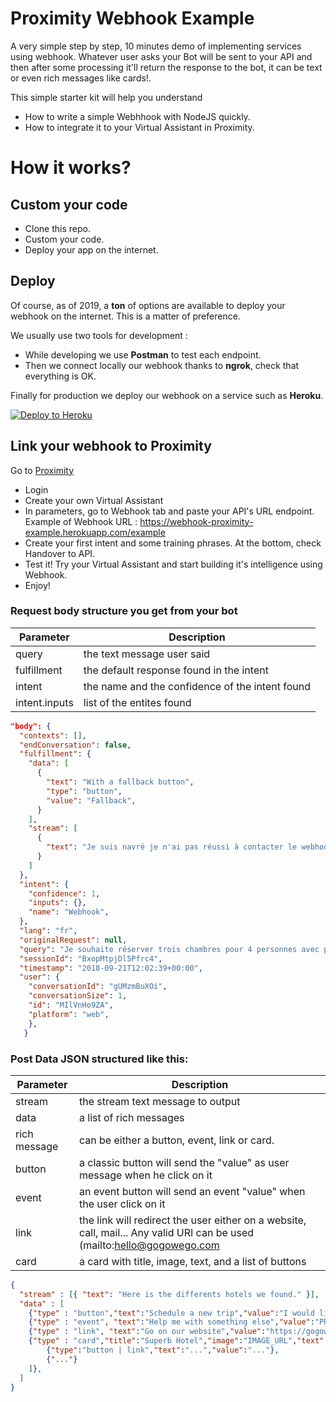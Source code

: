 # Proximity Webhook Example

A very simple step by step, 10 minutes demo of implementing services using webhook. Whatever user asks your Bot will be sent to your API and then after some processing it'll return the response to the bot, it can be text or even rich messages like cards!.

This simple starter kit will help you understand

- How to write a simple Webhhook with NodeJS quickly.
- How to integrate it to your Virtual Assistant in Proximity.

# How it works?

## Custom your code

- Clone this repo.
- Custom your code.
- Deploy your app on the internet.

## Deploy

Of course, as of 2019, a **ton** of options are available to deploy your webhook on the internet. This is a matter of preference.

We usually use two tools for development :

- While developing we use **Postman** to test each endpoint.
- Then we connect locally our webhook thanks to **ngrok**, check that everything is OK.

Finally for production we deploy our webhook on a service such as **Heroku**.

[![Deploy to Heroku](https://www.herokucdn.com/deploy/button.svg)](https://heroku.com/deploy)

## Link your webhook to Proximity

Go to [Proximity](https://www.gogowego.com/login)

- Login
- Create your own Virtual Assistant
- In parameters, go to Webhook tab and paste your API's URL endpoint. Example of Webhook URL : https://webhook-proximity-example.herokuapp.com/example
- Create your first intent and some training phrases. At the bottom, check Handover to API.
- Test it! Try your Virtual Assistant and start building it's intelligence using Webhook.
- Enjoy!

### Request body structure you get from your bot

| Parameter     | Description                                     |
| ------------- | ----------------------------------------------- |
| query         | the text message user said                      |
| fulfillment   | the default response found in the intent        |
| intent        | the name and the confidence of the intent found |
| intent.inputs | list of the entites found                       |

```json
"body": {
  "contexts": [],
  "endConversation": false,
  "fulfillment": {
    "data": [
      {
        "text": "With a fallback button",
        "type": "button",
        "value": "Fallback",
      }
    ],
    "stream": [
      {
        "text": "Je suis navré je n'ai pas réussi à contacter le webhook.",
      }
    ]
  },
  "intent": {
    "confidence": 1,
    "inputs": {},
    "name": "Webhook",
  },
  "lang": "fr",
  "originalRequest": null,
  "query": "Je souhaite réserver trois chambres pour 4 personnes avec petit déjeuner",
  "sessionId": "BxopMtpjDl5Pfrc4",
  "timestamp": "2018-09-21T12:02:39+00:00",
  "user": {
    "conversationId": "gUMzmBuXOi",
    "conversationSize": 1,
    "id": "MIlVnHo9ZA",
    "platform": "web",
    },
   }
```

### Post Data JSON structured like this:

| Parameter    | Description                                                                                                             |
| ------------ | ----------------------------------------------------------------------------------------------------------------------- |
| stream       | the stream text message to output                                                                                       |
| data         | a list of rich messages                                                                                                 |
| rich message | can be either a button, event, link or card.                                                                            |
| button       | a classic button will send the "value" as user message when he click on it                                              |
| event        | an event button will send an event "value" when the user click on it                                                    |
| link         | the link will redirect the user either on a website, call, mail... Any valid URI can be used (mailto:hello@gogowego.com | tel:PHONENUMBER ...). |
| card         | a card with title, image, text, and a list of buttons                                                                   |

```json
{
  "stream" : [{ "text": "Here is the differents hotels we found." }],
  "data" : [
    {"type" : "button","text":"Schedule a new trip","value":"I would like to schedule a trip"},
    {"type" : "event", "text":"Help me with something else","value":"PROPOSALS"},
    {"type" : "link", "text":"Go on our website","value":"https://gogowego.com"},
    {"type" : "card","title":"Superb Hotel","image":"IMAGE_URL","text":"Our hotel is one of...","buttons":[
        {"type":"button | link","text":"...","value":"..."},
        {"..."}
    ]},
  ]
}
```

